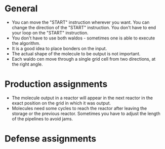 # General
* You can move the "START" instruction wherever you want. You can change the direction of the "START" instruction. You don't have to end your loop on the "START" instruction.
* You don't have to use both waldos - sometimes one is able to execute the algorithm.
* It is a good idea to place bonders on the input.
* The actual shape of the molecule to be output is not important.
* Each waldo cen move through a single grid cell from two directions, at the right angle.
# Production assignments
* The molecule output in a reactor will appear in the next reactor in the exact position on the grid in which it was output.
* Molecules need some cycles to reach the reactor after leaving the storage or the previous reactor. Sometimes you have to adjust the length of the pipelines to avoid jams.
# Defense assignments